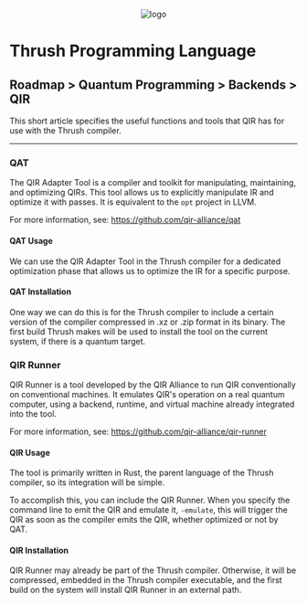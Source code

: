 <p align="center">
  <img src= "https://github.com/thrushlang/thrushc/blob/master/assets/thrushlang-v1.5.png" alt= "logo" style= "width: 2hv; height: 2hv;"> </img>
</p>

# Thrush Programming Language

## Roadmap > Quantum Programming > Backends > QIR

This short article specifies the useful functions and tools that QIR has for use with the Thrush compiler.

------------------

### QAT

The QIR Adapter Tool is a compiler and toolkit for manipulating, maintaining, and optimizing QIRs. This tool allows us to explicitly manipulate IR and optimize it with passes. It is equivalent to the ``opt`` project in LLVM.

For more information, see: https://github.com/qir-alliance/qat

#### QAT Usage

We can use the QIR Adapter Tool in the Thrush compiler for a dedicated optimization phase that allows us to optimize the IR for a specific purpose.

#### QAT Installation

One way we can do this is for the Thrush compiler to include a certain version of the compiler compressed in .xz or .zip format in its binary. The first build Thrush makes will be used to install the tool on the current system, if there is a quantum target.

### QIR Runner

QIR Runner is a tool developed by the QIR Alliance to run QIR conventionally on conventional machines. It emulates QIR's operation on a real quantum computer, using a backend, runtime, and virtual machine already integrated into the tool.

For more information, see: https://github.com/qir-alliance/qir-runner

#### QIR Usage

The tool is primarily written in Rust, the parent language of the Thrush compiler, so its integration will be simple.

To accomplish this, you can include the QIR Runner. When you specify the command line to emit the QIR and emulate it, ``-emulate``, this will trigger the QIR as soon as the compiler emits the QIR, whether optimized or not by QAT.

#### QIR Installation

QIR Runner may already be part of the Thrush compiler. Otherwise, it will be compressed, embedded in the Thrush compiler executable, and the first build on the system will install QIR Runner in an external path.
